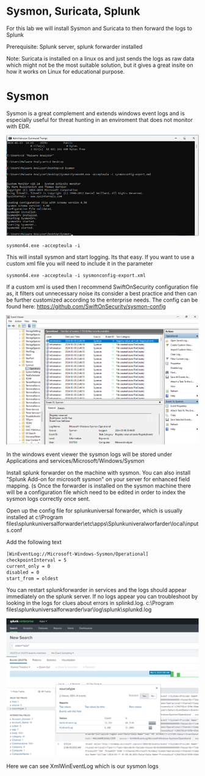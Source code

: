# Sysmon, Suricata, Splunk

For this lab we will install Sysmon and Suricata to then forward the logs to Splunk

Prerequisite: Splunk server, splunk forwarder installed

Note: Suricata is installed on a linux os and just sends the logs as raw data which might not be the most suitable solution, but it gives a great insite on how it works on Linux for educational purpose.

# Sysmon
Sysmon is a great complement and extends windows event logs and is especially useful for threat hunting in an enviroment that does not monitor with EDR.

![alt text](https://github.com/tg222eu/SysmonSuricataSplunk/blob/main/sysmoninstall.png)
```
sysmon64.exe -accepteula -i
```
This will install sysmon and start logging. Its that easy. If you want to use a custom xml file you will need to include it in the parameter
```
sysmon64.exe -accepteula -i sysmonconfig-export.xml
```
If a custom xml is used then I recommend SwiftOnSecurity configuration file as, it filters out unnecessary noise its consider a best practice and then can be further customized according to the enterprise needs. The config can be found here: https://github.com/SwiftOnSecurity/sysmon-config

![alt text](https://github.com/tg222eu/SysmonSuricataSplunk/blob/main/windowsevent.png)

In the windows event viewer the sysmon logs will be stored under Applications and services/Microsoft/Windows/Sysmon

Install splunk forwarder on the machine with sysmon. You can also install "Splunk Add-on for microsoft sysmon" on your server for enhanced field mapping. (s Once the forwarder is installed on the sysmon machine there will be a configuration file which need to be edited in order to index the sysmon logs correctly once sent.

Open up the config file for splunkuniversal forwarder, which is usually installed at c:\Program files\splunkuniversalforwarder\etc\apps\Splunkuniveralworfarder\local\inputs.conf

Add the following text
```
[WinEventLog://Microsoft-Windows-Sysmon/Operational]
checkpointInterval = 5
current_only = 0
disabled = 0
start_from = oldest
```
You can restart splunkforwarder in services and the logs should appear immediately on the splunk server. If no logs appear you can troubleshoot by looking in the logs for clues about errors in splinkd.log. c:\Program files\splunkuniversalforwarder\var\log\splunk\splunkd.log

![alt text](https://github.com/tg222eu/SysmonSuricataSplunk/blob/main/SplunkSysmon.png)

Here we can see XmlWinEventLog which is our sysmon logs
